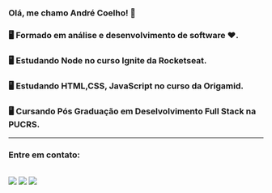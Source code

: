 ### Olá, me chamo André Coelho! 👋


### 🖥️ Formado em análise e desenvolvimento de software ❤️.
### 🖥️ Estudando Node no curso Ignite da Rocketseat.
### 🖥️ Estudando HTML,CSS, JavaScript no curso da Origamid.
### 🖥️ Cursando Pós Graduação em Deselvolvimento Full Stack na PUCRS.

---
### Entre em contato:

<div style="display: inline-block"><br>
   <a href="https://www.instagram.com/andre.coelhojr/" target="_blank"><img src="https://img.shields.io/badge/-Instagram-%23E4405F?style=for-the-badge&logo=instagram&logoColor=white" target="_blank"></a>
   <a href = "mailto:andreluis16@gmail.com"><img src="https://img.shields.io/badge/-Gmail-%23333?style=for-the-badge&logo=gmail&logoColor=white" target="_blank"></a>
   <a href="https://www.linkedin.com/in/andré-coelho-junior/" target="_blank"><img src="https://img.shields.io/badge/-LinkedIn-%230077B5?style=for-the-badge&logo=linkedin&logoColor=white" target="_blank"></a> 
 </div>
